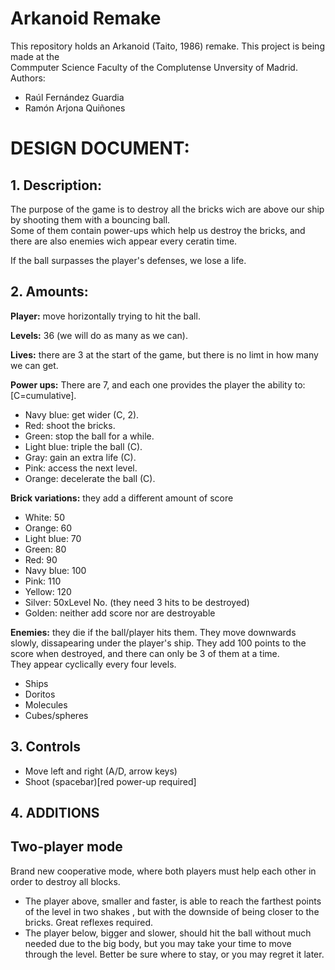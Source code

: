 # Arkanoid Remake
This repository holds an Arkanoid (Taito, 1986) remake. This project is being made at the  
Commputer Science Faculty of the Complutense Unversity of Madrid.  
Authors:

- Raúl Fernández Guardia  
- Ramón Arjona Quiñones

# DESIGN DOCUMENT:
## 1. Description:
  The purpose of the game is to destroy all the bricks wich are above our ship by shooting them with a bouncing ball.  
  Some of them contain power-ups which help us destroy the bricks, and there are also enemies wich appear every ceratin time.

If the ball surpasses the player's defenses, we lose a life.

## 2. Amounts:
**Player:**  move horizontally trying to hit the ball.
  
**Levels:** 36 (we will do as many as we can).  
  
**Lives:** there are 3 at the start of the game, but there is no limt in how many we can get. 
  
**Power ups:** There are 7, and each one provides the player the ability to: [C=cumulative].  
- Navy blue: get wider (C, 2).  
- Red: shoot the bricks.  
- Green: stop the ball for a while.  
- Light blue: triple the ball (C).  
- Gray: gain an extra life (C).  
- Pink: access the next level.  
- Orange: decelerate the ball (C).  
      
**Brick variations:** they add a different amount of score
- White: 50  
- Orange: 60  
- Light blue: 70  
- Green: 80  
- Red: 90  
- Navy blue: 100  
- Pink: 110  
- Yellow: 120  
- Silver: 50xLevel No. (they need 3 hits to be destroyed)  
- Golden: neither add score nor are destroyable  
      
**Enemies:** they die if the ball/player hits them. They move downwards slowly, dissapearing under the player's ship.
    They add 100 points to the score when destroyed, and there can only be 3 of them at a time.  
    They appear cyclically every four levels.  
- Ships 
- Doritos  
- Molecules  
- Cubes/spheres  
    
## 3. Controls  
- Move left and right (A/D, arrow keys)  
- Shoot (spacebar)[red power-up required]  
   
## 4. ADDITIONS  
 ## **Two-player mode**
 Brand new cooperative mode, where both players must help each other in order to destroy all blocks.
 - The player above, smaller and faster, is able to reach the farthest points of the level in two shakes , but with the downside of being closer to the bricks. Great reflexes required.
 - The player below, bigger and slower, should hit the ball without much needed due to the big body, but you may take your time to move through the level. Better be sure where to stay, or you may regret it later.
